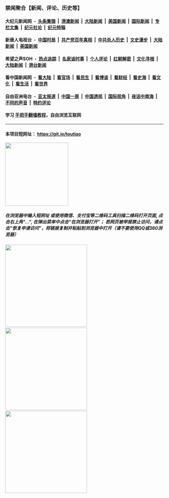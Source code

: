 ### 禁闻聚合【新闻、评论、历史等】

#### 大纪元新闻网 &nbsp;-&nbsp; [头条集锦](indexes/E头条集锦.md?t=02032022) &nbsp;|&nbsp; [港澳新闻](indexes/E港澳新闻.md?t=02032022)  &nbsp;|&nbsp; [大陆新闻](indexes/E大陆新闻.md?t=02032022) &nbsp;|&nbsp; [美国新闻](indexes/E美国新闻.md?t=02032022) &nbsp;|&nbsp; [国际新闻](indexes/E国际新闻.md?t=02032022) &nbsp;|&nbsp; [专栏文集](indexes/E专栏文集.md?t=02032022) &nbsp;|&nbsp; [纪元社论](indexes/E纪元社论.md?t=02032022) &nbsp;|&nbsp; [纪元特稿](indexes/E纪元特稿.md?t=02032022) 

#### 新唐人电视台 &nbsp;-&nbsp; [中国时局](indexes/N中国时局.md?t=02032022) &nbsp;|&nbsp; [共产党百年真相](indexes/N共产党百年真相.md?t=02032022) &nbsp;|&nbsp; [中共杀人历史](indexes/N中共杀人历史.md?t=02032022) &nbsp;|&nbsp; [文史漫步](indexes/N文史漫步.md?t=02032022) &nbsp;|&nbsp; [大陆新闻](indexes/N大陆新闻.md?t=02032022) &nbsp;|&nbsp; [美国新闻](indexes/N美国新闻.md?t=02032022)

#### 希望之声SOH &nbsp;-&nbsp; [热点追踪](indexes/H热点追踪.md?t=02032022) &nbsp;|&nbsp; [名家谈时事](indexes/H名家谈时事.md?t=02032022) &nbsp;|&nbsp; [个人评论](indexes/H个人评论.md?t=02032022)  &nbsp;|&nbsp; [红朝解密](indexes/H红朝解密.md?t=02032022) &nbsp;|&nbsp; [文化寻根](indexes/H文化寻根.md?t=02032022) &nbsp;|&nbsp; [大陆新闻](indexes/H大陆新闻.md?t=02032022) &nbsp;|&nbsp; [港台新闻](indexes/H港台新闻.md?t=02032022)

#### 看中国新闻网 &nbsp;-&nbsp; [看大陆](indexes/S看大陆.md?t=02032022) &nbsp;|&nbsp; [看官场](indexes/S看官场.md?t=02032022) &nbsp;|&nbsp; [看民生](indexes/S看民生.md?t=02032022)  &nbsp;|&nbsp; [看博谈](indexes/S看博谈.md?t=02032022) &nbsp;|&nbsp; [看财经](indexes/S看财经.md?t=02032022) &nbsp;|&nbsp; [看史海](indexes/S看史海.md?t=02032022) &nbsp;|&nbsp; [看文化](indexes/S看文化.md?t=02032022) &nbsp;|&nbsp; [看生活](indexes/S看生活.md?t=02032022) &nbsp;|&nbsp; [看世界](indexes/S看世界.md?t=02032022)

#### 自由亚洲电台 &nbsp;-&nbsp; [亚太报道](indexes/R亚太报道.md?t=02032022) &nbsp;|&nbsp; [中国一周](indexes/R中国一周.md?t=02032022) &nbsp;|&nbsp; [中国透视](indexes/R中国透视.md?t=02032022)  &nbsp;|&nbsp; [国际视角](indexes/R国际视角.md?t=02032022) &nbsp;|&nbsp; [夜话中南海](indexes/R夜话中南海.md?t=02032022) &nbsp;|&nbsp; [不同的声音](indexes/R不同的声音.md?t=02032022) &nbsp;|&nbsp; [特约评论](indexes/R特约评论.md?t=02032022)

#### 学习 [手把手翻墙教程](https://github.com/gfw-breaker/guides/wiki)，自由浏览互联网

----

#### 本项目短网址： https://git.io/toutiao
<img src="https://raw.githubusercontent.com/gfw-breaker/banned-news/master/scripts/img/qr.png" width="200px"/>  

##### 在浏览器中输入短网址 或使用微信、支付宝等二维码工具扫描二维码打开页面, 点击右上角"...", 在弹出菜单中点击“在浏览器打开”； 若网页被举报禁止访问，请点击“恢复申请访问”，将链接复制并粘贴到浏览器中打开（请不要使用QQ或360浏览器）

<img src="https://raw.githubusercontent.com/gfw-breaker/banned-news/master/scripts/img/1.png" width="260px"/> &nbsp; <img src="https://raw.githubusercontent.com/gfw-breaker/banned-news/master/scripts/img/2.png" width="260px"/> &nbsp; <img src="https://raw.githubusercontent.com/gfw-breaker/banned-news/master/scripts/img/3.png" width="260px"/>
